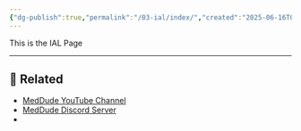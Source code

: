 ```yaml
---
{"dg-publish":true,"permalink":"/03-ial/index/","created":"2025-06-16T06:08:14.041+03:00","updated":"2025-06-16T10:13:34.148+03:00"}
---
```


This is the IAL Page


---

## 🔗 Related

- [MedDude YouTube Channel](https://www.youtube.com/@MedDudee)
- [MedDude Discord Server](https://discord.com/invite/gQw6Smx8nX)
- 